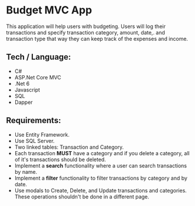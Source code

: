 # Budget MVC App

This application will help users with budgeting. Users will log their transactions and specify transaction category, amount, date,. and transaction type
that way they can keep track of the expenses and income.

## Tech / Language:
* C#
* ASP.Net Core MVC
* .Net 6
* Javascript
* SQL
* Dapper

## Requirements:

* Use Entity Framework.
* Use SQL Server.
* Two linked tables: Transaction and Category.
* Each transaction **MUST** have a category and if you delete a category, all of it's transactions should be deleted.
* Implement a **search** functionality where a user can search transactions by name.
* Implement a **filter** functionality to filter transactions by category and by date.
* Use modals to Create, Delete, and Update transactions and categories. These operations shouldn't be done in a different page.

